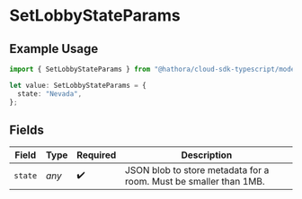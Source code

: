 # SetLobbyStateParams

## Example Usage

```typescript
import { SetLobbyStateParams } from "@hathora/cloud-sdk-typescript/models/components";

let value: SetLobbyStateParams = {
  state: "Nevada",
};
```

## Fields

| Field                                                             | Type                                                              | Required                                                          | Description                                                       |
| ----------------------------------------------------------------- | ----------------------------------------------------------------- | ----------------------------------------------------------------- | ----------------------------------------------------------------- |
| `state`                                                           | *any*                                                             | :heavy_check_mark:                                                | JSON blob to store metadata for a room. Must be smaller than 1MB. |